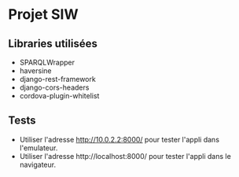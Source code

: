 # Projet SIW
## Libraries utilisées
- SPARQLWrapper
- haversine
- django-rest-framework
- django-cors-headers
- cordova-plugin-whitelist

## Tests
- Utiliser l'adresse http://10.0.2.2:8000/ pour tester l'appli dans l'emulateur.
- Utiliser l'adresse http://localhost:8000/ pour tester l'appli dans le navigateur.
